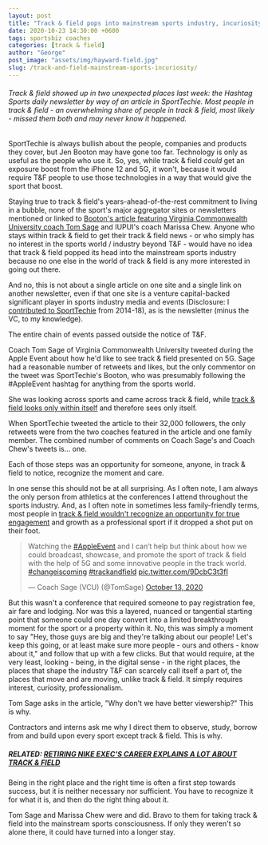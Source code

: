 ```yaml
---
layout: post
title: "Track & field pops into mainstream sports industry, incuriosity ensues"
date: 2020-10-23 14:30:00 +0600
tags: sportsbiz coaches
categories: [track & field]
author: "George"
post_image: "assets/img/hayward-field.jpg"
slug: /track-and-field-mainstream-sports-incuriosity/
---
```

<h6>Track & field showed up in two unexpected places last week: the Hashtag Sports daily newsletter by way of an article in SportTechie. Most people in track & field - an overwhelming share of people in track & field, most likely - missed them both and may never know it happened.</h6>

SportTechie is always bullish about the people, companies and products they cover, but Jen Booton may have gone too far. Technology is only as useful as the people who use it. So, yes, while track & field <em>could</em> get an exposure boost from the iPhone 12 and 5G, it won't, because it would require T&F people to use those technologies in a way that would give the sport that boost.

Staying true to track & field's years-ahead-of-the-rest commitment to living in a bubble, none of the sport's major aggregator sites or newsletters mentioned or linked to [Booton's article featuring Virginia Commonwealth University coach Tom Sage](https://www.sporttechie.com/track-and-field-pandemic-iphone-12-5G-sports-technology) and IUPUI's coach Marissa Chew. Anyone who stays within track & field to get their track & field news - or who simply has no interest in the sports world / industry beyond T&F - would have no idea that track & field popped its head into the mainstream sports industry because no one else in the world of track & field is any more interested in going out there.

And no, this is not about a single article on one site and a single link on another newsletter, even if that one site is a venture capital-backed significant player in sports industry media and events (Disclosure: I [contributed to SportTechie](https://www.sporttechie.com/author/501/George-Perry/) from 2014-18), as is the newsletter (minus the VC, to my knowledge).  

The entire chain of events passed outside the notice of T&F.

Coach Tom Sage of Virginia Commonwealth University tweeted during the Apple Event about how he'd like to see track & field presented on 5G. Sage had a reasonable number of retweets and likes, but the only commentor on the tweet was SportTechie's Booton, who was presumably following the #AppleEvent hashtag for anything from the sports world. 

She was looking across sports and came across track & field, while [track & field looks only within itself](https://nalathletics.com/blog/2020/08/27/lessons-long-jumpers-stockholm-golf-tennis) and therefore sees only itself.

When SportTechie tweeted the article to their 32,000 followers, the only retweets were from the two coaches featured in the article and one family member. The combined number of comments on Coach Sage's and Coach Chew's tweets is... one. 

Each of those steps was an opportunity for someone, anyone, in track & field to notice, recognize the moment and care. 

In one sense this should not be at all surprising. As I often note, I am always the only person from athletics at the conferences I attend throughout the sports industry. And, as I often note in sometimes less family-friendly terms, most people in [track & field wouldn't recognize an opportunity for true engagement](https://nalathletics.com/blog/2020/09/21/retiring-nike-exec-career-explains-track-and-field) and growth as a professional sport if it dropped a shot put on their foot.

<blockquote class="twitter-tweet"><p lang="en" dir="ltr">Watching the <a href="https://twitter.com/hashtag/AppleEvent?src=hash&amp;ref_src=twsrc%5Etfw">#AppleEvent</a> and I can’t help but think about how we could broadcast, showcase, and promote the sport of track &amp; field with the help of 5G and some innovative people in the track world. <a href="https://twitter.com/hashtag/changeiscoming?src=hash&amp;ref_src=twsrc%5Etfw">#changeiscoming</a> <a href="https://twitter.com/hashtag/trackandfield?src=hash&amp;ref_src=twsrc%5Etfw">#trackandfield</a> <a href="https://t.co/9DcbC3t3fI">pic.twitter.com/9DcbC3t3fI</a></p>&mdash; Coach Sage (VCU) (@TomSage) <a href="https://twitter.com/TomSage/status/1316066828951715840?ref_src=twsrc%5Etfw">October 13, 2020</a></blockquote> <script async src="https://platform.twitter.com/widgets.js" charset="utf-8"></script>

But this wasn't a conference that required someone to pay registration fee, air fare and lodging. Nor was this a layered, nuanced or tangential starting point that someone could one day convert into a limited breakthrough moment for the sport or a property within it. No, this was simply a moment to say "Hey, those guys are big and they're talking about our people! Let's keep this going, or at least make sure more people - ours and others - know about it," and follow that up with a few clicks. But that would require, at the very least, looking - being, in the digital sense - in the right places, the places that shape the industry T&F can scarcely call itself a part of, the places that move and are moving, unlike track & field. It simply requires interest, curiosity, professionalism.

Tom Sage asks in the article, "Why don't we have better viewership?" This is why.

Contractors and interns ask me why I direct them to observe, study, borrow from and build upon every sport except track & field. This is why.

##### RELATED: [RETIRING NIKE EXEC'S CAREER EXPLAINS A LOT ABOUT TRACK & FIELD](https://nalathletics.com/blog/2020/09/21/retiring-nike-exec-career-explains-track-and-field)

Being in the right place and the right time is often a first step towards success, but it is neither necessary nor sufficient. You have to recognize it for what it is, and then do the right thing about it. 

Tom Sage and Marissa Chew were and did. Bravo to them for taking track & field into the mainstream sports consciousness. If only they weren't so alone there, it could have turned into a longer stay.

